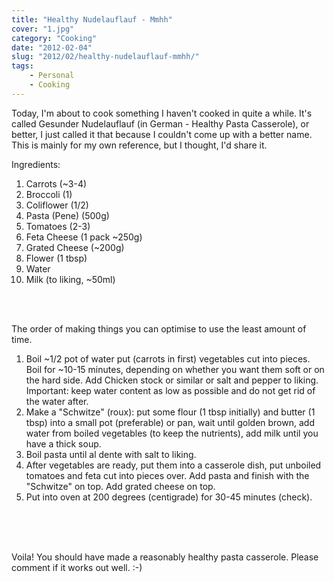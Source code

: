 ```yaml
---
title: "Healthy Nudelauflauf - Mmhh"
cover: "1.jpg"
category: "Cooking"
date: "2012-02-04"
slug: "2012/02/healthy-nudelauflauf-mmhh/"
tags:
    - Personal
    - Cooking
---
```

<p>Today, I'm about to cook something I haven't cooked in quite a while. It's called Gesunder Nudelauflauf (in German - Healthy Pasta Casserole), or better, I just called it that because I couldn't come up with a better name. This is mainly for my own reference, but I thought, I'd share it.</p>

<p>Ingredients:</p>
<ol>
<li>Carrots (~3-4)</li>
<li>Broccoli (1)</li>
<li>Coliflower (1/2)</li>
<li>Pasta (Pene) (500g)</li>
<li>Tomatoes (2-3)</li>
<li>Feta Cheese (1 pack ~250g)</li>
<li>Grated Cheese (~200g)</li>
<li>Flower (1 tbsp)</li>
<li>Water</li>
<li>Milk (to liking, ~50ml)</li>
</ol>
<p><br/><br/></p>
<p>The order of making things you can optimise to use the least amount of time.</p>
<ol>
<li>Boil ~1/2 pot of water put (carrots in first) vegetables cut into pieces. Boil for ~10-15 minutes, depending on whether you want them soft or on the hard side. Add Chicken stock or similar or salt and pepper to liking. Important: keep water content as low as possible and do not get rid of the water after.</li>
<li>Make a "Schwitze" (roux): put some flour (1 tbsp initially) and butter (1 tbsp) into a small pot (preferable) or pan, wait until golden brown, add water from boiled vegetables (to keep the nutrients), add milk until you have a thick soup.</li>
<li>Boil pasta until al dente with salt to liking.</li>
<li>After vegetables are ready, put them into a casserole dish, put unboiled tomatoes and feta cut into pieces over. Add pasta and finish with the "Schwitze" on top. Add grated cheese on top.</li>
<li>Put into oven at 200 degrees (centigrade) for 30-45 minutes (check).</li>
</ol>
<p><br/><br />
<br/></p>
<p>Voila! You should have made a reasonably healthy pasta casserole. Please comment if it works out well. :-)</p>
